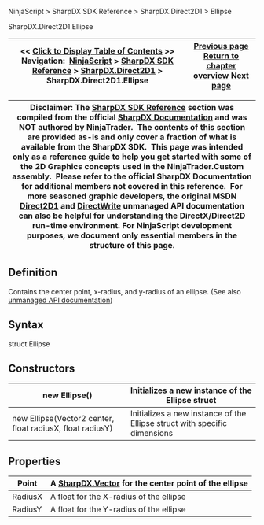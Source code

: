 ﻿
NinjaScript > SharpDX SDK Reference > SharpDX.Direct2D1 > Ellipse

SharpDX.Direct2D1.Ellipse

| << [Click to Display Table of Contents](sharpdx_direct2d1_ellipse.md) >> **Navigation:**     [NinjaScript](ninjascript.md) > [SharpDX SDK Reference](sharpdx_sdk_reference.md) > [SharpDX.Direct2D1](sharpdx_direct2d1.md) > SharpDX.Direct2D1.Ellipse | [Previous page](sharpdx_direct2d1_drawtextoptions.md) [Return to chapter overview](sharpdx_direct2d1.md) [Next page](sharpdx_direct2d1_figurebegin.md) |
| --- | --- |

| Disclaimer: The [SharpDX SDK Reference](sharpdx_sdk_reference.md) section was compiled from the official [SharpDX Documentation](http://sharpdx.org/) and was NOT authored by NinjaTrader.  The contents of this section are provided as-is and only cover a fraction of what is available from the SharpDX SDK.  This page was intended only as a reference guide to help you get started with some of the 2D Graphics concepts used in the NinjaTrader.Custom assembly.  Please refer to the official SharpDX Documentation for additional members not covered in this reference.  For more seasoned graphic developers, the original MSDN [Direct2D1](https://msdn.microsoft.com/en-us/library/windows/desktop/dd370990.aspx) and [DirectWrite](https://msdn.microsoft.com/en-us/library/windows/desktop/dd368038.aspx) unmanaged API documentation can also be helpful for understanding the DirectX/Direct2D run-time environment. For NinjaScript development purposes, we document only essential members in the structure of this page. |
| --- |

## Definition
Contains the center point, x-radius, and y-radius of an ellipse.
(See also [unmanaged API documentation](http://msdn.microsoft.com/en-us/library/dd368097.aspx))
 
## Syntax
struct Ellipse
## Constructors

| new Ellipse() | Initializes a new instance of the Ellipse struct |
| --- | --- |
| new Ellipse(Vector2 center, float radiusX, float radiusY) | Initializes a new instance of the Ellipse struct with specific dimensions |
## 
## Properties

| Point | A [SharpDX.Vector](sharpdx_vector2.md) for the center point of the ellipse |
| --- | --- |
| RadiusX | A float for the X-radius of the ellipse |
| RadiusY | A float for the Y-radius of the ellipse |
